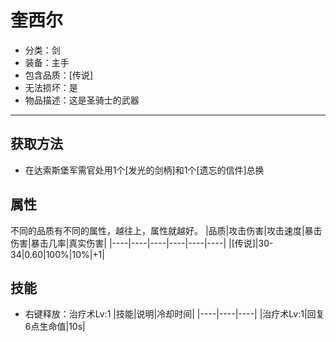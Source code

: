 # 奎西尔
* 分类：剑
* 装备：主手
* 包含品质：[传说]
* 无法损坏：是
* 物品描述：这是圣骑士的武器
---
## 获取方法
* 在达索斯堡军需官处用1个[发光的剑柄]和1个[遗忘的信件]总换
## 属性
不同的品质有不同的属性，越往上，属性就越好。
|品质|攻击伤害|攻击速度|暴击伤害|暴击几率|真实伤害|
|----|----|----|----|----|----|
|[传说]|30-34|0.60|100%|10%|+1|
## 技能
* 右键释放：治疗术Lv:1
|技能|说明|冷却时间|
|----|----|----|
|治疗术Lv:1|回复6点生命值|10s|
